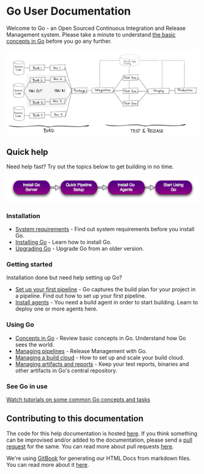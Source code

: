 # Go User Documentation

Welcome to Go - an Open Sourced Continuous Integration and Release Management system. Please take a minute to understand [the basic concepts in Go](introduction/concepts_in_go.md) before you go any further.

![Start using Go](resources/images/home-image1.png)

## Quick help

Need help fast? Try out the topics below to get building in no time.

![Start using Go](resources/images/welcome.png)

### Installation

-   [System requirements](installation/system_requirements.md) - Find out system requirements before you install Go.
-   [Installing Go](installation/installing_go_server.md) - Learn how to install Go.
-   [Upgrading Go](installation/upgrading_go.md) - Upgrade Go from an older version.

### Getting started

Installation done but need help setting up Go?

-   [Set up your first pipeline](configuration/quick_pipeline_setup.md) - Go captures the build plan for your project in a pipeline. Find out how to set up your first pipeline.
-   [Install agents](installation/installing_go_agent.md) - You need a build agent in order to start building. Learn to deploy one or more agents here.

### Using Go

-   [Concepts in Go](introduction/concepts_in_go.md) - Review basic concepts in Go. Understand how Go sees the world.
-   [Managing pipelines](configuration/managing_pipelines.md) - Release Management with Go.
-   [Managing a build cloud](configuration/managing_a_build_cloud.md) - How to set up and scale your build cloud.
-   [Managing artifacts and reports](configuration/managing_artifacts_and_reports.md) - Keep your test reports, binaries and other artifacts in Go's central repository.

### See Go in use

[Watch tutorials on some common Go concepts and tasks](https://www.go.cd/videos/)

## Contributing to this documentation

The code for this help documentation is hosted [here](https://github.com/gocd/docs.go.cd/tree/master). If you think something can be improvised and/or added to the documentation, please send a [pull request](https://help.github.com/articles/creating-a-pull-request/) for the same. You can read more about pull requests [here](https://help.github.com/articles/using-pull-requests/).

We're using [GitBook](https://github.com/GitbookIO/gitbook) for generating our HTML Docs from markdown files. You can read more about it [here](https://github.com/gocd/documentation/blob/master/user/generateGitbook.md#steps-to-generate-gitbook).
